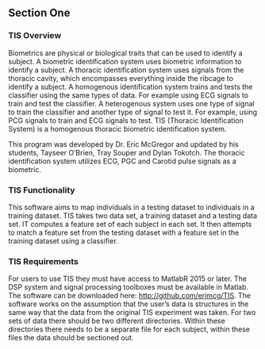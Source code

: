 ## Section One

### TIS Overview
	
Biometrics are physical or biological traits that can be used to identify a subject. A biometric identification system uses biometric information to identify a subject. A thoracic identification system uses signals from the thoracic cavity, which encompasses everything inside the ribcage to identify a subject. A homogenous identification system trains and tests the classifier using the same types of data. For example using ECG signals to train and test the classifier. A heterogenous system uses one type of signal to train the classifier and another type of signal to test it. For example, using PCG signals to train and ECG signals to test. TIS (Thoracic Identification System) is a homogenous thoracic biometric identification system.
 
This program was developed by Dr. Eric McGregor and updated by his students, Tayseer O’Brien, 
Tray Souper and Dylan Tokotch. The thoracic identification system utilizes ECG, PGC and Carotid pulse 
signals as a biometric. 


### TIS Functionality

This software aims to map individuals in a testing dataset to individuals in a training dataset. TIS 
takes two data set, a training dataset and a testing data set. IT computes a feature set of each 
subject in each set. It then attempts to match a feature set from the testing dataset with a feature 
set in the training dataset using a classifier. 

### TIS Requirements

For users to use TIS they must have access to MatlabR 2015 or later. The DSP system and signal 
processing toolboxes must be available in Matlab.  The software can be downloaded here: 
http://github.com/erimcg/TIS. The software works on the assumption that the user’s data is structures 
in the same way that the data from the original TIS experiment was taken. For two sets of data there 
should be two different directories. Within these directories there needs to be a separate file for 
each subject, within these files the data should be sectioned out.
